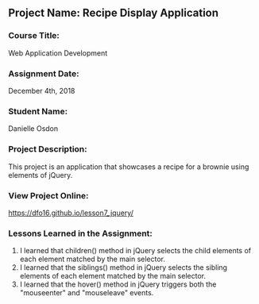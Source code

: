 ## Project Name:  Recipe Display Application

### Course Title:
Web Application Development

### Assignment Date:  
December 4th, 2018

### Student Name:  
Danielle Osdon

### Project Description:
This project is an application that showcases a recipe for a brownie using elements of jQuery.

### View Project Online:
https://dfo16.github.io/lesson7_jquery/

### Lessons Learned in the Assignment:
1. I learned that children() method in jQuery selects the child elements of each element matched by the main selector.
2. I learned that the siblings() method in jQuery selects the sibling elements of each element matched by the main selector.
3. I learned that the hover() method in jQuery triggers both the "mouseenter" and "mouseleave" events.


